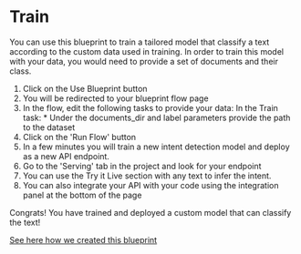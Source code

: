 # Train
You can use this blueprint to train a tailored model that classify a text according to the custom data used in training. In order to train this model with your data, you would need to provide a set of documents and their class.
1. Click on the Use Blueprint button
2. You will be redirected to your blueprint flow page
3. In the flow, edit the following tasks to provide your data:
In the Train task: * Under the documents_dir and label parameters provide the path to the dataset
4. Click on the 'Run Flow' button
5. In a few minutes you will train a new intent detection model and deploy as a new API endpoint.
6. Go to the 'Serving' tab in the project and look for your endpoint
7. You can use the Try it Live section with any text to infer the intent.
8. You can also integrate your API with your code using the integration panel at the bottom of the page

Congrats! You have trained and deployed a custom model that can classify the text!

[See here how we created this blueprint](https://github.com/cnvrg/document-classification)














